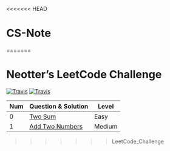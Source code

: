 <<<<<<< HEAD
# CS-Note
=======
# Neotter’s LeetCode Challenge

[![Travis](https://img.shields.io/badge/Language-Python-green.svg)](https://github.com/Neotter/Algorithm)
[![Travis](https://img.shields.io/badge/Language-Java-Red.svg)](https://github.com/Neotter/Algorithm)

| Num | Question & Solution | Level |
| ---- | ------------------ | ----- |
| 0    | [Two Sum](https://github.com/Neotter/Algorithm/blob/master/Questions/1_Two_Sum.md) | Easy |
| 1    | [Add Two Numbers]() | Medium |
>>>>>>> LeetCode_Challenge
